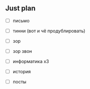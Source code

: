 ## Just plan
- [ ] письмо
- [ ] тинни (вот и чё продублировать)
- [ ] зор
- [ ] зор звон

- [ ] информатика х3
- [ ] история
- [ ] посты
